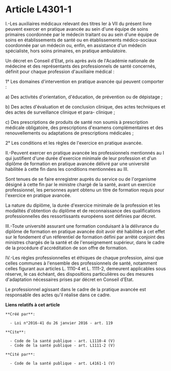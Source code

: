 # Article L4301-1

I.-Les auxiliaires médicaux relevant des titres Ier à VII du présent livre peuvent exercer en pratique avancée au sein d'une
équipe de soins primaires coordonnée par le médecin traitant ou au sein d'une équipe de soins en établissements de santé ou
en établissements médico-sociaux coordonnée par un médecin ou, enfin, en assistance d'un médecin spécialiste, hors soins
primaires, en pratique ambulatoire. 

Un décret en Conseil d'Etat, pris après avis de l'Académie nationale de médecine et des représentants des professionnels de
santé concernés, définit pour chaque profession d'auxiliaire médical : 

1° Les domaines d'intervention en pratique avancée qui peuvent comporter : 

a) Des activités d'orientation, d'éducation, de prévention ou de dépistage ; 

b) Des actes d'évaluation et de conclusion clinique, des actes techniques et des actes de surveillance clinique et para-
clinique ; 

c) Des prescriptions de produits de santé non soumis à prescription médicale obligatoire, des prescriptions d'examens
complémentaires et des renouvellements ou adaptations de prescriptions médicales ; 

2° Les conditions et les règles de l'exercice en pratique avancée. 

II.-Peuvent exercer en pratique avancée les professionnels mentionnés au I qui justifient d'une durée d'exercice minimale de
leur profession et d'un diplôme de formation en pratique avancée délivré par une université habilitée à cette fin dans les
conditions mentionnées au III. 

Sont tenues de se faire enregistrer auprès du service ou de l'organisme désigné à cette fin par le ministre chargé de la
santé, avant un exercice professionnel, les personnes ayant obtenu un titre de formation requis pour l'exercice en pratique
avancée. 

La nature du diplôme, la durée d'exercice minimale de la profession et les modalités d'obtention du diplôme et de
reconnaissance des qualifications professionnelles des ressortissants européens sont définies par décret. 

III.-Toute université assurant une formation conduisant à la délivrance du diplôme de formation en pratique avancée doit
avoir été habilitée à cet effet sur le fondement d'un référentiel de formation défini par arrêté conjoint des ministres
chargés de la santé et de l'enseignement supérieur, dans le cadre de la procédure d'accréditation de son offre de formation. 

IV.-Les règles professionnelles et éthiques de chaque profession, ainsi que celles communes à l'ensemble des professionnels
de santé, notamment celles figurant aux articles L. 1110-4 et L. 1111-2, demeurent applicables sous réserve, le cas échéant,
des dispositions particulières ou des mesures d'adaptation nécessaires prises par décret en Conseil d'Etat. 

Le professionnel agissant dans le cadre de la pratique avancée est responsable des actes qu'il réalise dans ce cadre.

**Liens relatifs à cet article**

	**Créé par**:

	  - Loi n°2016-41 du 26 janvier 2016 - art. 119

	**Cite**:

	  - Code de la santé publique - art. L1110-4 (V)
	  - Code de la santé publique - art. L1111-2 (V)

	**Cité par**:

	  - Code de la santé publique - art. L4161-1 (V)
